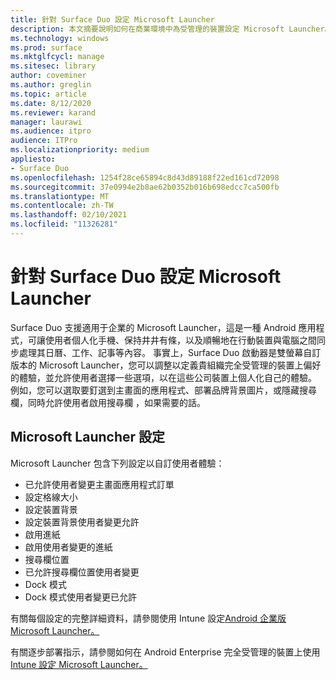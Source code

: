 ```yaml
---
title: 針對 Surface Duo 設定 Microsoft Launcher
description: 本文摘要說明如何在商業環境中為受管理的裝置設定 Microsoft Launcher。
ms.technology: windows
ms.prod: surface
ms.mktglfcycl: manage
ms.sitesec: library
author: coveminer
ms.author: greglin
ms.topic: article
ms.date: 8/12/2020
ms.reviewer: karand
manager: laurawi
ms.audience: itpro
audience: ITPro
ms.localizationpriority: medium
appliesto:
- Surface Duo
ms.openlocfilehash: 1254f28ce65894c8d43d89188f22ed161cd72098
ms.sourcegitcommit: 37e0994e2b8ae62b0352b016b698edcc7ca500fb
ms.translationtype: MT
ms.contentlocale: zh-TW
ms.lasthandoff: 02/10/2021
ms.locfileid: "11326281"
---
```

# 針對 Surface Duo 設定 Microsoft Launcher

Surface Duo 支援適用于企業的 Microsoft Launcher，這是一種 Android 應用程式，可讓使用者個人化手機、保持井井有條，以及順暢地在行動裝置與電腦之間同步處理其日曆、工作、記事等內容。 事實上，Surface Duo 啟動器是雙螢幕自訂版本的 Microsoft Launcher，您可以調整以定義貴組織完全受管理的裝置上偏好的體驗，並允許使用者選擇一些選項，以在這些公司裝置上個人化自己的體驗。 例如，您可以選取要釘選到主畫面的應用程式、部署品牌背景圖片，或隱藏搜尋欄，同時允許使用者啟用搜尋欄 ，如果需要的話。

##  <a name="microsoft-launcher-settings"></a>Microsoft Launcher 設定

Microsoft Launcher 包含下列設定以自訂使用者體驗：


- 已允許使用者變更主畫面應用程式訂單
- 設定格線大小
- 設定裝置背景
- 設定裝置背景使用者變更允許
- 啟用進紙
- 啟用使用者變更的進紙
- 搜尋欄位置
- 已允許搜尋欄位置使用者變更
- Dock 模式
- Dock 模式使用者變更已允許

有關每個設定的完整詳細資料，請參閱使用 Intune 設定[Android 企業版 Microsoft Launcher。](https://docs.microsoft.com/mem/intune/apps/configure-microsoft-launcher)

有關逐步部署指示，請參閱如何在 Android Enterprise 完全受管理的裝置上使用[Intune 設定 Microsoft Launcher。](https://techcommunity.microsoft.com/t5/intune-customer-success/how-to-setup-microsoft-launcher-on-android-enterprise-fully/ba-p/1482134)
